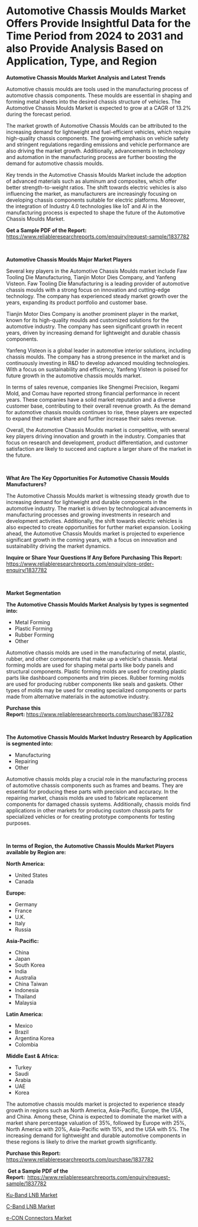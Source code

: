 <p><h1>Automotive Chassis Moulds Market Offers Provide Insightful Data for the Time Period from 2024 to 2031 and also Provide Analysis Based on Application, Type, and Region</h1></p><p><strong>Automotive Chassis Moulds Market Analysis and Latest Trends</strong></p>
<p><p>Automotive chassis moulds are tools used in the manufacturing process of automotive chassis components. These moulds are essential in shaping and forming metal sheets into the desired chassis structure of vehicles. The Automotive Chassis Moulds Market is expected to grow at a CAGR of 13.2% during the forecast period. </p><p>The market growth of Automotive Chassis Moulds can be attributed to the increasing demand for lightweight and fuel-efficient vehicles, which require high-quality chassis components. The growing emphasis on vehicle safety and stringent regulations regarding emissions and vehicle performance are also driving the market growth. Additionally, advancements in technology and automation in the manufacturing process are further boosting the demand for automotive chassis moulds.</p><p>Key trends in the Automotive Chassis Moulds Market include the adoption of advanced materials such as aluminum and composites, which offer better strength-to-weight ratios. The shift towards electric vehicles is also influencing the market, as manufacturers are increasingly focusing on developing chassis components suitable for electric platforms. Moreover, the integration of Industry 4.0 technologies like IoT and AI in the manufacturing process is expected to shape the future of the Automotive Chassis Moulds Market.</p></p>
<p><strong>Get a Sample PDF of the Report:&nbsp;</strong> <a href="https://www.reliableresearchreports.com/enquiry/request-sample/1837782">https://www.reliableresearchreports.com/enquiry/request-sample/1837782</a></p>
<p>&nbsp;</p>
<p><strong>Automotive Chassis Moulds Major Market Players</strong></p>
<p><p>Several key players in the Automotive Chassis Moulds market include Faw Tooling Die Manufacturing, Tianjin Motor Dies Company, and Yanfeng Visteon. Faw Tooling Die Manufacturing is a leading provider of automotive chassis moulds with a strong focus on innovation and cutting-edge technology. The company has experienced steady market growth over the years, expanding its product portfolio and customer base.</p><p>Tianjin Motor Dies Company is another prominent player in the market, known for its high-quality moulds and customized solutions for the automotive industry. The company has seen significant growth in recent years, driven by increasing demand for lightweight and durable chassis components.</p><p>Yanfeng Visteon is a global leader in automotive interior solutions, including chassis moulds. The company has a strong presence in the market and is continuously investing in R&D to develop advanced moulding technologies. With a focus on sustainability and efficiency, Yanfeng Visteon is poised for future growth in the automotive chassis moulds market.</p><p>In terms of sales revenue, companies like Shengmei Precision, Ikegami Mold, and Comau have reported strong financial performance in recent years. These companies have a solid market reputation and a diverse customer base, contributing to their overall revenue growth. As the demand for automotive chassis moulds continues to rise, these players are expected to expand their market share and further increase their sales revenue.</p><p>Overall, the Automotive Chassis Moulds market is competitive, with several key players driving innovation and growth in the industry. Companies that focus on research and development, product differentiation, and customer satisfaction are likely to succeed and capture a larger share of the market in the future.</p></p>
<p>&nbsp;</p>
<p><strong>What Are The Key Opportunities For Automotive Chassis Moulds Manufacturers?</strong></p>
<p><p>The Automotive Chassis Moulds market is witnessing steady growth due to increasing demand for lightweight and durable components in the automotive industry. The market is driven by technological advancements in manufacturing processes and growing investments in research and development activities. Additionally, the shift towards electric vehicles is also expected to create opportunities for further market expansion. Looking ahead, the Automotive Chassis Moulds market is projected to experience significant growth in the coming years, with a focus on innovation and sustainability driving the market dynamics.</p></p>
<p><strong>Inquire or Share Your Questions If Any Before Purchasing This Report:</strong> <a href="https://www.reliableresearchreports.com/enquiry/pre-order-enquiry/1837782">https://www.reliableresearchreports.com/enquiry/pre-order-enquiry/1837782</a></p>
<p>&nbsp;</p>
<p><strong>Market Segmentation</strong></p>
<p><strong>The Automotive Chassis Moulds Market Analysis by types is segmented into:</strong></p>
<p><ul><li>Metal Forming</li><li>Plastic Forming</li><li>Rubber Forming</li><li>Other</li></ul></p>
<p><p>Automotive chassis molds are used in the manufacturing of metal, plastic, rubber, and other components that make up a vehicle's chassis. Metal forming molds are used for shaping metal parts like body panels and structural components. Plastic forming molds are used for creating plastic parts like dashboard components and trim pieces. Rubber forming molds are used for producing rubber components like seals and gaskets. Other types of molds may be used for creating specialized components or parts made from alternative materials in the automotive industry.</p></p>
<p><strong>Purchase this Report:&nbsp;</strong><a href="https://www.reliableresearchreports.com/purchase/1837782">https://www.reliableresearchreports.com/purchase/1837782</a></p>
<p>&nbsp;</p>
<p><strong>The Automotive Chassis Moulds Market Industry Research by Application is segmented into:</strong></p>
<p><ul><li>Manufacturing</li><li>Repairing</li><li>Other</li></ul></p>
<p><p>Automotive chassis molds play a crucial role in the manufacturing process of automotive chassis components such as frames and beams. They are essential for producing these parts with precision and accuracy. In the repairing market, chassis molds are used to fabricate replacement components for damaged chassis systems. Additionally, chassis molds find applications in other markets for producing custom chassis parts for specialized vehicles or for creating prototype components for testing purposes.</p></p>
<p>&nbsp;</p>
<p><strong>In terms of Region, the Automotive Chassis Moulds Market Players available by Region are:</strong></p>
<p>
    <p> <strong> North America: </strong>
        <ul>
            <li>United States</li>
            <li>Canada</li>
        </ul>
        </p> 
    <p> <strong> Europe: </strong>
        <ul>
            <li>Germany</li>
            <li>France</li>
            <li>U.K.</li>
            <li>Italy</li>
            <li>Russia</li>
        </ul>
        </p> 
    <p> <strong> Asia-Pacific: </strong>
        <ul>
            <li>China</li>
            <li>Japan</li>
            <li>South Korea</li>
            <li>India</li>
            <li>Australia</li>
            <li>China Taiwan</li>
            <li>Indonesia</li>
            <li>Thailand</li>
            <li>Malaysia</li>
        </ul>
        </p> 
    <p> <strong> Latin America: </strong>
        <ul>
            <li>Mexico</li>
            <li>Brazil</li>
            <li>Argentina Korea</li>
            <li>Colombia</li>
        </ul>
        </p> 
    <p> <strong> Middle East & Africa: </strong>
        <ul>
            <li>Turkey</li>
            <li>Saudi</li>
            <li>Arabia</li>
            <li>UAE</li>
            <li>Korea</li>
        </ul>
    </p>
    </p>
<p><p>The automotive chassis moulds market is projected to experience steady growth in regions such as North America, Asia-Pacific, Europe, the USA, and China. Among these, China is expected to dominate the market with a market share percentage valuation of 35%, followed by Europe with 25%, North America with 20%, Asia-Pacific with 15%, and the USA with 5%. The increasing demand for lightweight and durable automotive components in these regions is likely to drive the market growth significantly.</p></p>
<p><strong>Purchase this Report: </strong><a href="https://www.reliableresearchreports.com/purchase/1837782">https://www.reliableresearchreports.com/purchase/1837782</a></p>
<p>&nbsp;<strong>Get a Sample PDF of the Report:&nbsp;&nbsp;</strong><a href="https://www.reliableresearchreports.com/enquiry/request-sample/1837782">https://www.reliableresearchreports.com/enquiry/request-sample/1837782</a></p>
<p><strong></strong></p>
<p><p><a href="https://view.publitas.com/reportprime-1/ku-band-lnb-market-size-share-trends-analysis-report-by-application-regional-outlook-competitive-strategies-and-segment-forecasts-2023-2030/">Ku-Band LNB Market</a></p><p><a href="https://view.publitas.com/reportprime-1/c-band-lnb-market-size-evaluating-its-market-trends-growth-and-projections-2023-2030/">C-Band LNB Market</a></p><p><a href="https://view.publitas.com/reportprime-1/e-con-connectors-market-size-global-industry-overview-market-segmentation-and-forecast-2023-to-2030/">e-CON Connectors Market</a></p></p>
